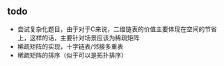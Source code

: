 ## todo
* 尝试复杂化题目，由于对于C来说，二维链表的价值主要体现在空间的节省上，这样的话，主要针对场景应该为稀疏矩阵
* 稀疏矩阵的实现，十字链表/邻接多重表
* 稀疏矩阵的排序（似乎可以是拓扑排序）
